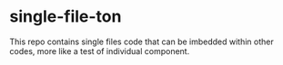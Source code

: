 # single-file-ton
This repo contains single files code that can be imbedded within other codes, more like a test of individual component. 

